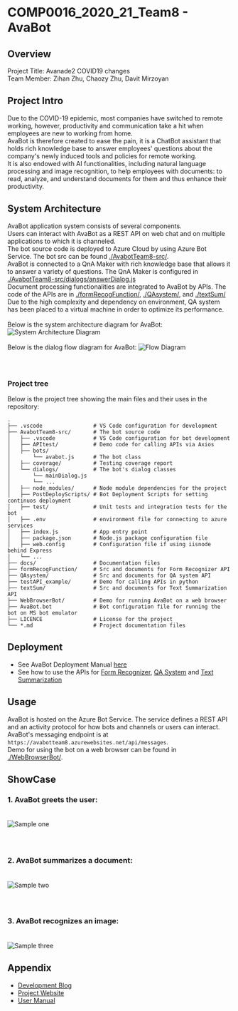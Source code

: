 # COMP0016_2020_21_Team8 - AvaBot
## Overview
  Project Title: Avanade2 COVID19 changes</br> 
  Team Member: Zihan Zhu, Chaozy Zhu, Davit Mirzoyan 

## Project Intro
  Due to the COVID-19 epidemic, most companies have switched to remote working, however, productivity and communication take a hit when employees are new to working from home.<br>
  AvaBot is therefore created to ease the pain, it is a ChatBot assistant that holds rich knowledge base to answer employees' questions about the company's newly induced tools and policies for remote working.<br>
  It is also endowed with AI functionalities, including natural language processing and image recognition, to help employees with documents: to read, analyze, and understand documents for them and thus enhance their productivity.

## System Architecture
AvaBot application system consists of several components. <br>
Users can interact with AvaBot as a REST API on web chat and on multiple applications to which it is channeled.<br>
The bot source code is deployed to Azure Cloud by using Azure Bot Service. The bot src can be found [./AvabotTeam8-src/](./AvabotTeam8-src).
<br>
AvaBot is connected to a QnA Maker with rich knowledge base that allows it to answer a variety of questions. The QnA Maker is configured in [./AvabotTeam8-src/dialogs/answerDialog.js](./AvabotTeam8-src/dialogs/answerDialog.js)<br> 
Document processing functionalities are integrated to AvaBot by APIs. The code of the APIs are in [./formRecogFunction/](./formRecogFunction), [./QAsystem/](./QAsystem), and [./textSum/](./textSum) <br> 
Due to the high complexity and dependency on environment, QA system has been placed to a virtual machine in order to optimize its performance.<br><br>
Below is the system architecture diagram for AvaBot:
![System Architecture Diagram](./docs/arch.png)
<br><br>Below is the dialog flow diagram for AvaBot:
![Flow Diagram](./docs/dialog1.png)

### <br><br>Project tree

Below is the project tree showing the main files and their uses in the repository:

```
.    
├── .vscode                # VS Code configuration for development
├── AvabotTeam8-src/       # The bot source code           
│   ├── .vscode            # VS Code configuration for bot development
│   ├── APItest/           # Demo code for calling APIs via Axios
│   ├── bots/              
│       └── avabot.js      # The bot class
│   ├── coverage/          # Testing coverage report
│   └── dialogs/           # The bot's dialog classes
│       └── mainDialog.js
│       └── ...
│   ├── node_modules/      # Node module dependencies for the project
│   ├── PostDeployScripts/ # Bot Deployment Scripts for setting continuos deployment
│   ├── test/              # Unit tests and integration tests for the bot
│   ├── .env               # environment file for connecting to azure services
│   ├── index.js           # App entry point
│   ├── package.json       # Node.js package configuration file
│   ├── web.config         # Configuration file if using iisnode behind Express
│   └── ...
├── docs/                  # Documentation files
├── formRecogFunction/     # Src and documents for Form Recognizer API
├── QAsystem/              # Src and documents for QA system API
├── testAPI_example/       # Demo for calling APIs in python
├── textSum/               # Src and documents for Text Summarization API
├── WebBrowserBot/         # Demo for running AvaBot on a web browser
├── AvaBot.bot             # Bot configuration file for running the bot on MS bot emulator
├── LICENCE                # License for the project
└── *.md                   # Project documentation files
```

## Deployment
- See AvaBot Deployment Manual [here](./AvabotTeam8-src/README.md)
- See how to use the APIs for [Form Recognizer](./formRecogFunction/README.md), [QA System](./QAsystem/README.md) and [Text Summarization](./textSum/README.md)


## Usage
AvaBot is hosted on the Azure Bot Service. The service defines a REST API and an activity protocol for how bots and channels or users can interact. AvaBot's messaging endpoint is at `https://avabotteam8.azurewebsites.net/api/messages`.<br>
Demo for using the bot on a web browser can be found in [./WebBrowserBot/](./WebBrowserBot).

## ShowCase
### 1. AvaBot greets the user:<br><br>
![Sample one](./docs/sample1.png)<br>
### <br><br>2. AvaBot summarizes a document:<br><br>
![Sample two](./docs/sample4.png)<br>
### <br><br>3. AvaBot recognizes an image:<br><br>
![Sample three](./docs/sample5.png)

 
## Appendix
- [Development Blog](https://chaozyhaha.wordpress.com/blog/)
- [Project Website](http://students.cs.ucl.ac.uk/2020/group8/index.html)
- [User Manual](http://students.cs.ucl.ac.uk/2020/group8/usermn.html)